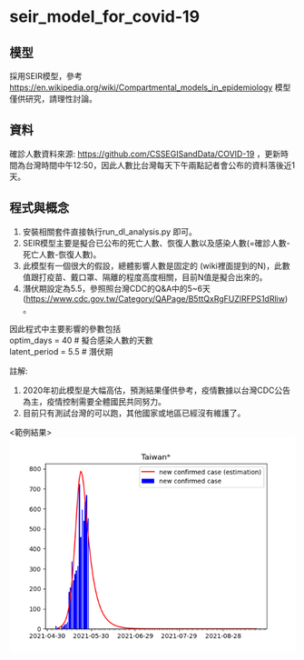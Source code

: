 # seir_model_for_covid-19

## 模型
採用SEIR模型，參考 https://en.wikipedia.org/wiki/Compartmental_models_in_epidemiology  模型僅供研究，請理性討論。


## 資料
確診人數資料來源: https://github.com/CSSEGISandData/COVID-19 ，更新時間為台灣時間中午12:50，因此人數比台灣每天下午兩點記者會公布的資料落後近1天。  
  
  
## 程式與概念 
1. 安裝相關套件直接執行run_dl_analysis.py 即可。  
2. SEIR模型主要是擬合已公布的死亡人數、恢復人數以及感染人數(=確診人數-死亡人數-恢復人數)。   
3. 此模型有一個很大的假設，總體影響人數是固定的 (wiki裡面提到的N)，此數值跟打疫苗、戴口罩、隔離的程度高度相關，目前N值是擬合出來的。   
4. 潛伏期設定為5.5，參照照台灣CDC的Q&A中的5~6天 (https://www.cdc.gov.tw/Category/QAPage/B5ttQxRgFUZlRFPS1dRliw)。   

因此程式中主要影響的參數包括  
optim_days = 40   # 擬合感染人數的天數  
latent_period = 5.5   # 潛伏期  

註解:  
1. 2020年初此模型是大幅高估，預測結果僅供參考，疫情數據以台灣CDC公告為主，疫情控制需要全體國民共同努力。   
2. 目前只有測試台灣的可以跑，其他國家或地區已經沒有維護了。 
 
 
  

<範例結果>    
![image](https://github.com/andrewwang7/seir_model_for_covid-19/blob/master/~result/Taiwan.png)
